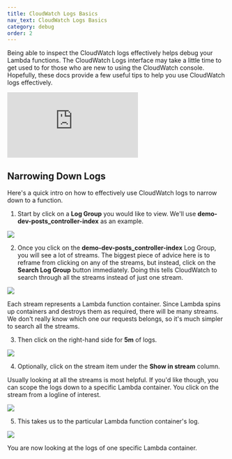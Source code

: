 ```yaml
---
title: CloudWatch Logs Basics
nav_text: CloudWatch Logs Basics
category: debug
order: 2
---
```


Being able to inspect the CloudWatch logs effectively helps debug your Lambda functions.  The CloudWatch Logs interface may take a little time to get used to for those who are new to using the CloudWatch console.  Hopefully, these docs provide a few useful tips to help you use CloudWatch logs effectively.

<div class="video-box"><div class="video-container"><iframe src="https://www.youtube.com/embed/Jt8qpZ9AZI8" frameborder="0" allowfullscreen=""></iframe></div></div>

## Narrowing Down Logs

Here's a quick intro on how to effectively use CloudWatch logs to narrow down to a function.

1) Start by click on a **Log Group** you would like to view. We'll use **demo-dev-posts_controller-index** as an example.

![](/img/docs/cloudwatch-log-group.png)

2) Once you click on the **demo-dev-posts_controller-index** Log Group, you will see a lot of streams. The biggest piece of advice here is to reframe from clicking on any of the streams, but instead, click on the **Search Log Group** button immediately.  Doing this tells CloudWatch to search through all the streams instead of just one stream.

![](/img/docs/cloudwatch-log-streams.png)

Each stream represents a Lambda function container.  Since Lambda spins up containers and destroys them as required, there will be many streams. We don't really know which one our requests belongs, so it's much simpler to search all the streams.

3) Then click on the right-hand side for **5m** of logs.

![](/img/docs/cloudwatch-log-search-5m.png)

4) Optionally, click on the stream item under the **Show in stream** column.

Usually looking at all the streams is most helpful. If you'd like though, you can scope the logs down to a specific Lambda container. You click on the stream from a logline of interest.

![](/img/docs/cloudwatch-log-stream-click.png)

5) This takes us to the particular Lambda function container's log.

![](/img/docs/cloudwatch-log-stream-single.png)

You are now looking at the logs of one specific Lambda container.

